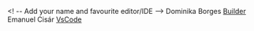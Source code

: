 <! -- Add your name and favourite editor/IDE -->
Dominika Borges [Builder](https://wiki.gnome.org/Apps/Builder)
Emanuel Cisár [VsCode](https://www.google.com/url?sa=t&source=web&rct=j&opi=89978449&url=https://code.visualstudio.com/&ved=2ahUKEwi-xtjQ3JGFAxWIgP0HHYAoCvcQFnoECAcQAQ&usg=AOvVaw15O90sm1ios8AUpw56hCml)
